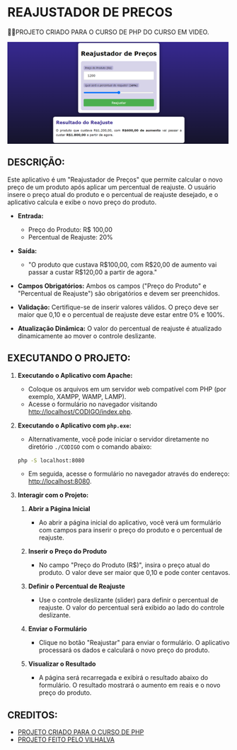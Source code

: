 # REAJUSTADOR DE PRECOS
👨‍🏫PROJETO CRIADO PARA O CURSO DE PHP DO CURSO EM VIDEO.

<img src="FOTO.png" align="center" width="500"> <br>

## DESCRIÇÃO:
Este aplicativo é um "Reajustador de Preços" que permite calcular o novo preço de um produto após aplicar um percentual de reajuste. O usuário insere o preço atual do produto e o percentual de reajuste desejado, e o aplicativo calcula e exibe o novo preço do produto.

- **Entrada:**
  - Preço do Produto: R$ 100,00
  - Percentual de Reajuste: 20%

- **Saída:**
  - "O produto que custava R\$100,00, com R\$20,00 de aumento vai passar a custar R\$120,00 a partir de agora."

- **Campos Obrigatórios:** Ambos os campos ("Preço do Produto" e "Percentual de Reajuste") são obrigatórios e devem ser preenchidos.
- **Validação:** Certifique-se de inserir valores válidos. O preço deve ser maior que 0,10 e o percentual de reajuste deve estar entre 0% e 100%.
- **Atualização Dinâmica:** O valor do percentual de reajuste é atualizado dinamicamente ao mover o controle deslizante.

## EXECUTANDO O PROJETO:
1. **Executando o Aplicativo com Apache:**
   - Coloque os arquivos em um servidor web compatível com PHP (por exemplo, XAMPP, WAMP, LAMP).
   - Acesse o formulário no navegador visitando [http://localhost/CODIGO/index.php](http://localhost/CODIGO/index.php).

2. **Executando o Aplicativo com `php.exe`:**
   - Alternativamente, você pode iniciar o servidor diretamente no diretório `./CODIGO` com o comando abaixo:
   ```bash
   php -S localhost:8080
   ```
   - Em seguida, acesse o formulário no navegador através do endereço: [http://localhost:8080](http://localhost:8080).

3. **Interagir com o Projeto:**
   1. **Abrir a Página Inicial**
      - Ao abrir a página inicial do aplicativo, você verá um formulário com campos para inserir o preço do produto e o percentual de reajuste.

   2. **Inserir o Preço do Produto**
      - No campo "Preço do Produto (R$)", insira o preço atual do produto. O valor deve ser maior que 0,10 e pode conter centavos.

   3. **Definir o Percentual de Reajuste**
      - Use o controle deslizante (slider) para definir o percentual de reajuste. O valor do percentual será exibido ao lado do controle deslizante.

   4. **Enviar o Formulário**
      - Clique no botão "Reajustar" para enviar o formulário. O aplicativo processará os dados e calculará o novo preço do produto.

   5. **Visualizar o Resultado**
      - A página será recarregada e exibirá o resultado abaixo do formulário. O resultado mostrará o aumento em reais e o novo preço do produto.
      
## CREDITOS:
- [PROJETO CRIADO PARA O CURSO DE PHP](https://github.com/VILHALVA/CURSO-DE-PHP)
- [PROJETO FEITO PELO VILHALVA](https://github.com/VILHALVA)






